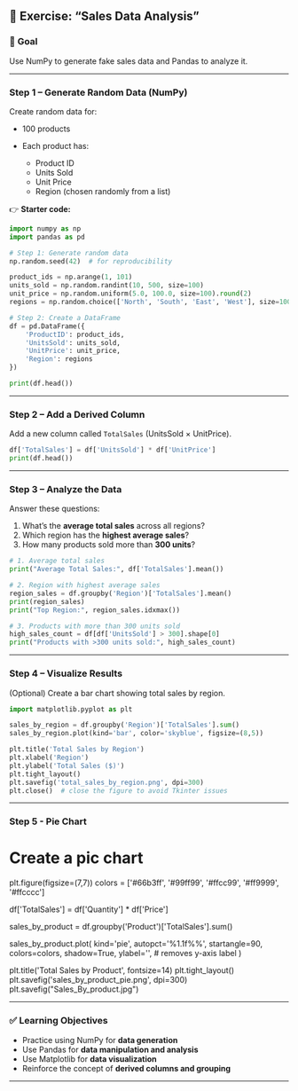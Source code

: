 ## 🧩 Exercise: “Sales Data Analysis”

### 🎯 **Goal**

Use NumPy to generate fake sales data and Pandas to analyze it.

---

### **Step 1 – Generate Random Data (NumPy)**

Create random data for:

* 100 products
* Each product has:

  * Product ID
  * Units Sold
  * Unit Price
  * Region (chosen randomly from a list)

👉 **Starter code:**

```python
import numpy as np
import pandas as pd

# Step 1: Generate random data
np.random.seed(42)  # for reproducibility

product_ids = np.arange(1, 101)
units_sold = np.random.randint(10, 500, size=100)
unit_price = np.random.uniform(5.0, 100.0, size=100).round(2)
regions = np.random.choice(['North', 'South', 'East', 'West'], size=100)

# Step 2: Create a DataFrame
df = pd.DataFrame({
    'ProductID': product_ids,
    'UnitsSold': units_sold,
    'UnitPrice': unit_price,
    'Region': regions
})

print(df.head())
```

---

### **Step 2 – Add a Derived Column**

Add a new column called `TotalSales` (UnitsSold × UnitPrice).

```python
df['TotalSales'] = df['UnitsSold'] * df['UnitPrice']
print(df.head())
```

---

### **Step 3 – Analyze the Data**

Answer these questions:

1. What’s the **average total sales** across all regions?
2. Which region has the **highest average sales**?
3. How many products sold more than **300 units**?

```python
# 1. Average total sales
print("Average Total Sales:", df['TotalSales'].mean())

# 2. Region with highest average sales
region_sales = df.groupby('Region')['TotalSales'].mean()
print(region_sales)
print("Top Region:", region_sales.idxmax())

# 3. Products with more than 300 units sold
high_sales_count = df[df['UnitsSold'] > 300].shape[0]
print("Products with >300 units sold:", high_sales_count)
```

---

### **Step 4 – Visualize Results**

(Optional) Create a bar chart showing total sales by region.

```python
import matplotlib.pyplot as plt

sales_by_region = df.groupby('Region')['TotalSales'].sum()
sales_by_region.plot(kind='bar', color='skyblue', figsize=(8,5))

plt.title('Total Sales by Region')
plt.xlabel('Region')
plt.ylabel('Total Sales ($)')
plt.tight_layout()
plt.savefig('total_sales_by_region.png', dpi=300)
plt.close()  # close the figure to avoid Tkinter issues
```
---
### **Step 5 - Pie Chart**

# Create a pic chart
plt.figure(figsize=(7,7))
colors = ['#66b3ff', '#99ff99', '#ffcc99', '#ff9999', '#ffcccc']

df['TotalSales'] = df['Quantity'] * df['Price']

sales_by_product = df.groupby('Product')['TotalSales'].sum()

sales_by_product.plot(
    kind='pie',
    autopct='%1.1f%%',
    startangle=90,
    colors=colors,
    shadow=True,
    ylabel='',  # removes y-axis label
)

plt.title('Total Sales by Product', fontsize=14)
plt.tight_layout()
plt.savefig('sales_by_product_pie.png', dpi=300)
plt.savefig("Sales_By_product.jpg")


---

### ✅ **Learning Objectives**

* Practice using NumPy for **data generation**
* Use Pandas for **data manipulation and analysis**
* Use Matplotlib for **data visualization**
* Reinforce the concept of **derived columns and grouping**

---
